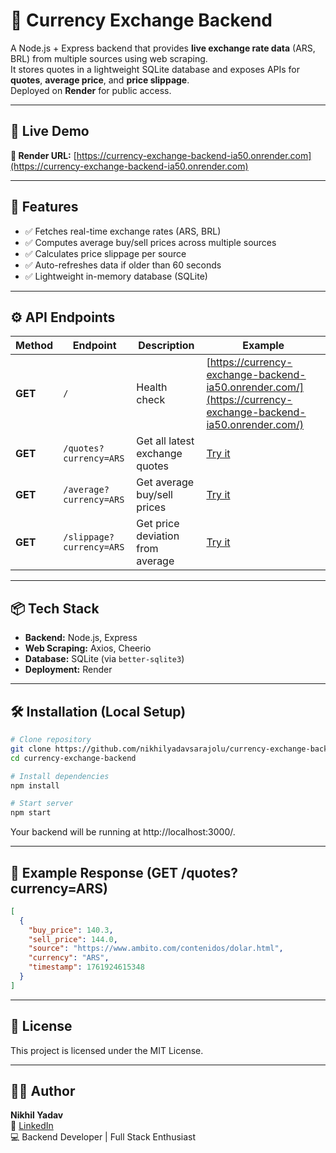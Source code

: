 
# 💱 Currency Exchange Backend

A Node.js + Express backend that provides **live exchange rate data** (ARS, BRL) from multiple sources using web scraping.  
It stores quotes in a lightweight SQLite database and exposes APIs for **quotes**, **average price**, and **price slippage**.  
Deployed on **Render** for public access.

---


## 🚀 Live Demo

**🔗 Render URL:** [https://currency-exchange-backend-ia50.onrender.com](https://currency-exchange-backend-ia50.onrender.com)

---
##  🧠 Features


- ✅ Fetches real-time exchange rates (ARS, BRL)
- ✅ Computes average buy/sell prices across multiple sources
- ✅ Calculates price slippage per source
- ✅ Auto-refreshes data if older than 60 seconds
- ✅ Lightweight in-memory database (SQLite)

---
## ⚙️ API Endpoints


| Method | Endpoint | Description | Example |
|--------|-----------|-------------|----------|
| **GET** | `/` | Health check | [https://currency-exchange-backend-ia50.onrender.com/](https://currency-exchange-backend-ia50.onrender.com/) |
| **GET** | `/quotes?currency=ARS` | Get all latest exchange quotes | [Try it](https://currency-exchange-backend-ia50.onrender.com/quotes?currency=ARS) |
| **GET** | `/average?currency=ARS` | Get average buy/sell prices | [Try it](https://currency-exchange-backend-ia50.onrender.com/average?currency=ARS) |
| **GET** | `/slippage?currency=ARS` | Get price deviation from average | [Try it](https://currency-exchange-backend-ia50.onrender.com/slippage?currency=ARS) |

---
## 📦 Tech Stack


- **Backend:** Node.js, Express  
- **Web Scraping:** Axios, Cheerio  
- **Database:** SQLite (via `better-sqlite3`)  
- **Deployment:** Render  

---
## 🛠️ Installation (Local Setup)

```bash
# Clone repository
git clone https://github.com/nikhilyadavsarajolu/currency-exchange-backend.git
cd currency-exchange-backend

# Install dependencies
npm install

# Start server
npm start

```

Your backend will be running at http://localhost:3000/.

---
## 🧩 Example Response (GET /quotes?currency=ARS)

```json
[
  {
    "buy_price": 140.3,
    "sell_price": 144.0,
    "source": "https://www.ambito.com/contenidos/dolar.html",
    "currency": "ARS",
    "timestamp": 1761924615348
  }
]
```
---
## 📜 License

This project is licensed under the MIT License.

---
##  👨‍💻 Author

**Nikhil Yadav**  
📎 [LinkedIn](https://www.linkedin.com/in/nikhil-yadav-9a3a90270)  
💻 Backend Developer | Full Stack Enthusiast